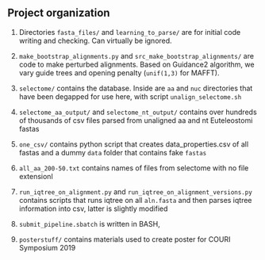 ## Project organization

1. Directories `fasta_files/` and `learning_to_parse/` are for initial code writing and checking. Can virtually be ignored.

2. `make_bootstrap_alignments.py` and `src_make_bootstrap_alignments/` are code to make perturbed alignments. Based on Guidance2 algorithm, we vary guide trees and opening penalty (`unif(1,3)` for MAFFT).

3. `selectome/` contains the database. Inside are `aa` and `nuc` directories that have been degapped for use here, with script `unalign_selectome.sh`

4. `selectome_aa_output/` and `selectome_nt_output/` contains over hundreds of thousands of csv files parsed from unaligned aa and nt Euteleostomi fastas 

5. `one_csv/` contains python script that creates data_properties.csv of all fastas and a dummy `data` folder that contains fake `fastas` 

6. `all_aa_200-50.txt` contains names of files from selectome with no file extensionl

7. `run_iqtree_on_alignment.py` and `run_iqtree_on_alignment_versions.py` contains scripts that runs iqtree on all `aln.fasta` and then parses iqtree information into csv, latter is slightly modified

8. `submit_pipeline.sbatch` is written in BASH, 

9. `posterstuff/` contains materials used to create poster for COURI Symposium 2019
